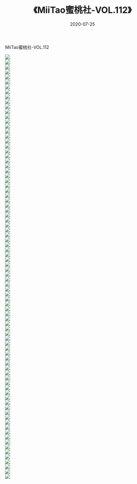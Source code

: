 ﻿---
layout: post
title:  《MiiTao蜜桃社-VOL.112》
date:   2020-07-25
img: http://img.660000.xyz/Sharelink/网络美图/2020/MiiTao蜜桃社-VOL.112/000.jpg
categories: [美女, 清纯, 唯美]
---

MiiTao蜜桃社-VOL.112

  ![](http://img.660000.xyz/Sharelink/网络美图/2020/MiiTao蜜桃社-VOL.112/001.jpg) <br> ![](http://img.660000.xyz/Sharelink/网络美图/2020/MiiTao蜜桃社-VOL.112/002.jpg) <br> ![](http://img.660000.xyz/Sharelink/网络美图/2020/MiiTao蜜桃社-VOL.112/003.jpg) <br> ![](http://img.660000.xyz/Sharelink/网络美图/2020/MiiTao蜜桃社-VOL.112/004.jpg) <br> ![](http://img.660000.xyz/Sharelink/网络美图/2020/MiiTao蜜桃社-VOL.112/005.jpg) <br> ![](http://img.660000.xyz/Sharelink/网络美图/2020/MiiTao蜜桃社-VOL.112/006.jpg) <br> ![](http://img.660000.xyz/Sharelink/网络美图/2020/MiiTao蜜桃社-VOL.112/007.jpg) <br> ![](http://img.660000.xyz/Sharelink/网络美图/2020/MiiTao蜜桃社-VOL.112/008.jpg) <br> ![](http://img.660000.xyz/Sharelink/网络美图/2020/MiiTao蜜桃社-VOL.112/009.jpg) <br> ![](http://img.660000.xyz/Sharelink/网络美图/2020/MiiTao蜜桃社-VOL.112/010.jpg) <br> ![](http://img.660000.xyz/Sharelink/网络美图/2020/MiiTao蜜桃社-VOL.112/011.jpg) <br> ![](http://img.660000.xyz/Sharelink/网络美图/2020/MiiTao蜜桃社-VOL.112/012.jpg) <br> ![](http://img.660000.xyz/Sharelink/网络美图/2020/MiiTao蜜桃社-VOL.112/013.jpg) <br> ![](http://img.660000.xyz/Sharelink/网络美图/2020/MiiTao蜜桃社-VOL.112/014.jpg) <br> ![](http://img.660000.xyz/Sharelink/网络美图/2020/MiiTao蜜桃社-VOL.112/015.jpg) <br> ![](http://img.660000.xyz/Sharelink/网络美图/2020/MiiTao蜜桃社-VOL.112/016.jpg) <br> ![](http://img.660000.xyz/Sharelink/网络美图/2020/MiiTao蜜桃社-VOL.112/017.jpg) <br> ![](http://img.660000.xyz/Sharelink/网络美图/2020/MiiTao蜜桃社-VOL.112/018.jpg) <br> ![](http://img.660000.xyz/Sharelink/网络美图/2020/MiiTao蜜桃社-VOL.112/019.jpg) <br> ![](http://img.660000.xyz/Sharelink/网络美图/2020/MiiTao蜜桃社-VOL.112/020.jpg) <br> ![](http://img.660000.xyz/Sharelink/网络美图/2020/MiiTao蜜桃社-VOL.112/021.jpg) <br> ![](http://img.660000.xyz/Sharelink/网络美图/2020/MiiTao蜜桃社-VOL.112/022.jpg) <br> ![](http://img.660000.xyz/Sharelink/网络美图/2020/MiiTao蜜桃社-VOL.112/023.jpg) <br> ![](http://img.660000.xyz/Sharelink/网络美图/2020/MiiTao蜜桃社-VOL.112/024.jpg) <br> ![](http://img.660000.xyz/Sharelink/网络美图/2020/MiiTao蜜桃社-VOL.112/025.jpg) <br> ![](http://img.660000.xyz/Sharelink/网络美图/2020/MiiTao蜜桃社-VOL.112/026.jpg) <br> ![](http://img.660000.xyz/Sharelink/网络美图/2020/MiiTao蜜桃社-VOL.112/027.jpg) <br> ![](http://img.660000.xyz/Sharelink/网络美图/2020/MiiTao蜜桃社-VOL.112/028.jpg) <br> ![](http://img.660000.xyz/Sharelink/网络美图/2020/MiiTao蜜桃社-VOL.112/029.jpg) <br> ![](http://img.660000.xyz/Sharelink/网络美图/2020/MiiTao蜜桃社-VOL.112/030.jpg) <br> ![](http://img.660000.xyz/Sharelink/网络美图/2020/MiiTao蜜桃社-VOL.112/031.jpg) <br> ![](http://img.660000.xyz/Sharelink/网络美图/2020/MiiTao蜜桃社-VOL.112/032.jpg) <br> ![](http://img.660000.xyz/Sharelink/网络美图/2020/MiiTao蜜桃社-VOL.112/033.jpg) <br> ![](http://img.660000.xyz/Sharelink/网络美图/2020/MiiTao蜜桃社-VOL.112/034.jpg) <br> ![](http://img.660000.xyz/Sharelink/网络美图/2020/MiiTao蜜桃社-VOL.112/035.jpg) <br> ![](http://img.660000.xyz/Sharelink/网络美图/2020/MiiTao蜜桃社-VOL.112/036.jpg) <br> ![](http://img.660000.xyz/Sharelink/网络美图/2020/MiiTao蜜桃社-VOL.112/037.jpg) <br> ![](http://img.660000.xyz/Sharelink/网络美图/2020/MiiTao蜜桃社-VOL.112/038.jpg) <br> ![](http://img.660000.xyz/Sharelink/网络美图/2020/MiiTao蜜桃社-VOL.112/039.jpg) <br> ![](http://img.660000.xyz/Sharelink/网络美图/2020/MiiTao蜜桃社-VOL.112/040.jpg) <br> ![](http://img.660000.xyz/Sharelink/网络美图/2020/MiiTao蜜桃社-VOL.112/041.jpg) <br> ![](http://img.660000.xyz/Sharelink/网络美图/2020/MiiTao蜜桃社-VOL.112/042.jpg) <br> ![](http://img.660000.xyz/Sharelink/网络美图/2020/MiiTao蜜桃社-VOL.112/043.jpg) <br> ![](http://img.660000.xyz/Sharelink/网络美图/2020/MiiTao蜜桃社-VOL.112/044.jpg) <br> ![](http://img.660000.xyz/Sharelink/网络美图/2020/MiiTao蜜桃社-VOL.112/045.jpg) <br> ![](http://img.660000.xyz/Sharelink/网络美图/2020/MiiTao蜜桃社-VOL.112/046.jpg) <br> ![](http://img.660000.xyz/Sharelink/网络美图/2020/MiiTao蜜桃社-VOL.112/047.jpg) <br> ![](http://img.660000.xyz/Sharelink/网络美图/2020/MiiTao蜜桃社-VOL.112/048.jpg) <br> ![](http://img.660000.xyz/Sharelink/网络美图/2020/MiiTao蜜桃社-VOL.112/049.jpg) <br> ![](http://img.660000.xyz/Sharelink/网络美图/2020/MiiTao蜜桃社-VOL.112/050.jpg) <br> ![](http://img.660000.xyz/Sharelink/网络美图/2020/MiiTao蜜桃社-VOL.112/051.jpg) <br> ![](http://img.660000.xyz/Sharelink/网络美图/2020/MiiTao蜜桃社-VOL.112/052.jpg) <br> ![](http://img.660000.xyz/Sharelink/网络美图/2020/MiiTao蜜桃社-VOL.112/053.jpg) <br> ![](http://img.660000.xyz/Sharelink/网络美图/2020/MiiTao蜜桃社-VOL.112/054.jpg) <br> ![](http://img.660000.xyz/Sharelink/网络美图/2020/MiiTao蜜桃社-VOL.112/055.jpg) <br> ![](http://img.660000.xyz/Sharelink/网络美图/2020/MiiTao蜜桃社-VOL.112/056.jpg) <br> ![](http://img.660000.xyz/Sharelink/网络美图/2020/MiiTao蜜桃社-VOL.112/057.jpg) <br> ![](http://img.660000.xyz/Sharelink/网络美图/2020/MiiTao蜜桃社-VOL.112/058.jpg) <br> ![](http://img.660000.xyz/Sharelink/网络美图/2020/MiiTao蜜桃社-VOL.112/059.jpg) <br> ![](http://img.660000.xyz/Sharelink/网络美图/2020/MiiTao蜜桃社-VOL.112/060.jpg) <br> ![](http://img.660000.xyz/Sharelink/网络美图/2020/MiiTao蜜桃社-VOL.112/061.jpg) <br> ![](http://img.660000.xyz/Sharelink/网络美图/2020/MiiTao蜜桃社-VOL.112/062.jpg) <br> ![](http://img.660000.xyz/Sharelink/网络美图/2020/MiiTao蜜桃社-VOL.112/063.jpg) <br> ![](http://img.660000.xyz/Sharelink/网络美图/2020/MiiTao蜜桃社-VOL.112/064.jpg) <br> ![](http://img.660000.xyz/Sharelink/网络美图/2020/MiiTao蜜桃社-VOL.112/065.jpg) <br> ![](http://img.660000.xyz/Sharelink/网络美图/2020/MiiTao蜜桃社-VOL.112/066.jpg) <br> ![](http://img.660000.xyz/Sharelink/网络美图/2020/MiiTao蜜桃社-VOL.112/067.jpg) <br> ![](http://img.660000.xyz/Sharelink/网络美图/2020/MiiTao蜜桃社-VOL.112/068.jpg) <br> ![](http://img.660000.xyz/Sharelink/网络美图/2020/MiiTao蜜桃社-VOL.112/069.jpg) <br> ![](http://img.660000.xyz/Sharelink/网络美图/2020/MiiTao蜜桃社-VOL.112/070.jpg) <br> ![](http://img.660000.xyz/Sharelink/网络美图/2020/MiiTao蜜桃社-VOL.112/071.jpg) <br> ![](http://img.660000.xyz/Sharelink/网络美图/2020/MiiTao蜜桃社-VOL.112/072.jpg) <br> ![](http://img.660000.xyz/Sharelink/网络美图/2020/MiiTao蜜桃社-VOL.112/073.jpg) <br> ![](http://img.660000.xyz/Sharelink/网络美图/2020/MiiTao蜜桃社-VOL.112/074.jpg) <br> ![](http://img.660000.xyz/Sharelink/网络美图/2020/MiiTao蜜桃社-VOL.112/075.jpg) <br> ![](http://img.660000.xyz/Sharelink/网络美图/2020/MiiTao蜜桃社-VOL.112/076.jpg) <br> ![](http://img.660000.xyz/Sharelink/网络美图/2020/MiiTao蜜桃社-VOL.112/077.jpg) <br> ![](http://img.660000.xyz/Sharelink/网络美图/2020/MiiTao蜜桃社-VOL.112/078.jpg) <br> ![](http://img.660000.xyz/Sharelink/网络美图/2020/MiiTao蜜桃社-VOL.112/079.jpg) <br> ![](http://img.660000.xyz/Sharelink/网络美图/2020/MiiTao蜜桃社-VOL.112/080.jpg) <br> ![](http://img.660000.xyz/Sharelink/网络美图/2020/MiiTao蜜桃社-VOL.112/081.jpg) <br> ![](http://img.660000.xyz/Sharelink/网络美图/2020/MiiTao蜜桃社-VOL.112/082.jpg) <br> ![](http://img.660000.xyz/Sharelink/网络美图/2020/MiiTao蜜桃社-VOL.112/083.jpg) <br> ![](http://img.660000.xyz/Sharelink/网络美图/2020/MiiTao蜜桃社-VOL.112/084.jpg) <br> ![](http://img.660000.xyz/Sharelink/网络美图/2020/MiiTao蜜桃社-VOL.112/085.jpg) <br> ![](http://img.660000.xyz/Sharelink/网络美图/2020/MiiTao蜜桃社-VOL.112/086.jpg) <br>